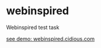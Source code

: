 # webinspired
Webinspired test task

[see demo: webinspired.cidious.com](http://webinspired.cidious.com/)

